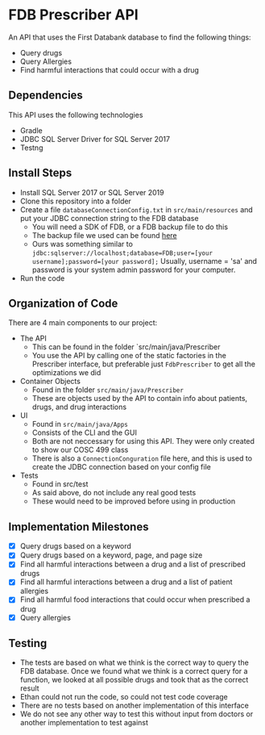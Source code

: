 # FDB Prescriber API

An API that uses the First Databank database to find the following things:
  * Query drugs 
  * Query Allergies
  * Find harmful interactions that could occur with a drug
  
## Dependencies
This API uses the following technologies
  * Gradle
  * JDBC SQL Server Driver for SQL Server 2017
  * Testng

## Install Steps

  * Install SQL Server 2017 or SQL Server 2019
  * Clone this repository into a folder
  * Create a file `databaseConnectionConfig.txt` in `src/main/resources` and put your JDBC connection string to the FDB database
     * You will need a SDK of FDB, or a FDB backup file to do this
     * The backup file we used can be found [here](https://1drv.ms/u/s!AlrDWS4T-uh8l8czlIh6_oZ1fAjJPw?e=B8cDbD)
     * Ours was something similar to `jdbc:sqlserver://localhost;database=FDB;user=[your username];password=[your password];` Usually, username = 'sa' and password is your system admin password for your computer.
  * Run the code
  
## Organization of Code
There are 4 main components to our project:
  * The API
    * This can be found in the folder `src/main/java/Prescriber
    * You use the API by calling one of the static factories in the Prescriber interface, but preferable just `FdbPrescriber` to get all the optimizations we did
  * Container Objects
    * Found in the folder `src/main/java/Prescriber`
    * These are objects used by the API to contain info about patients, drugs, and drug interactions
  * UI
    * Found in `src/main/java/Apps`
    * Consists of the CLI and the GUI
    * Both are not neccessary for using this API. They were only created to show our COSC 499 class
    * There is also a `ConnectionConguration` file here, and this is used to create the JDBC connection based on your config file
  * Tests
    * Found in src/test
    * As said above, do not include any real good tests
    * These would need to be improved before using in production
  
 

## Implementation Milestones 

  - [x] Query drugs based on a keyword
  - [x] Query drugs based on a keyword, page, and page size
  - [x] Find all harmful interactions between a drug and a list of prescribed drugs
  - [x] Find all harmful interactions between a drug and a list of patient allergies
  - [x] Find all harmful food interactions that could occur when prescribed a drug
  - [x] Query allergies 

## Testing 

  * The tests are based on what we think is the correct way to query the FDB database. Once we found what we think is a correct query for a function, we looked at all possible drugs and took that as the correct result
  * Ethan could not run the code, so could not test code coverage
  * There are no tests based on another implementation of this interface
  * We do not see any other way to test this without input from doctors or another implementation to test against
 

